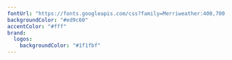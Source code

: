 ```yaml
---
fontUrl: "https://fonts.googleapis.com/css?family=Merriweather:400,700|Passion+One:700"
backgroundColor: "#ed9c60"
accentColor: "#fff"
brand:
  logos:
    backgroundColor: "#1f1fbf"
---
```

